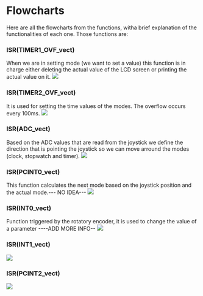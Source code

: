 # Flowcharts   

Here are all the flowcharts from the functions, witha brief explanation of the functionalities of each one. Those functions are:

### ISR(TIMER1_OVF_vect)
When we are in setting mode (we want to set a value) this function is in charge either deleting the actual value of the LCD screen or printing the actual value on it.
![](https://github.com/tsourdin/digital-electronics-2-project/blob/main/platformio-project/Documentation/timer1_ovf_vect.drawio.png)

### ISR(TIMER2_OVF_vect)
It is used for setting the time values of the modes. The overflow occurs every 100ms.
![](https://github.com/tsourdin/digital-electronics-2-project/blob/main/platformio-project/Documentation/TIM2_OVF_VECT.png)
### ISR(ADC_vect)
Based on the ADC values that are read from the joystick we define the direction that is pointing the joystick so we can move arround the modes (clock, stopwatch and timer). 
![](https://github.com/tsourdin/digital-electronics-2-project/blob/main/platformio-project/Documentation/ADC_VECT.drawio.png)
### ISR(PCINT0_vect)
This function calculates the next mode based on the joystick position and the actual mode.--- NO IDEA---
![](https://github.com/tsourdin/digital-electronics-2-project/blob/main/platformio-project/Documentation/PCINT0_VECT.jpeg)
### ISR(INT0_vect)
Function triggered by the rotatory encoder, it is used to change the value of a parameter ----ADD MORE INFO--
![](https://github.com/tsourdin/digital-electronics-2-project/blob/main/platformio-project/Documentation/IN0_VECT.png)

### ISR(INT1_vect)
![](https://github.com/tsourdin/digital-electronics-2-project/blob/main/platformio-project/Documentation/INT1_VECT.drawio.png)
### ISR(PCINT2_vect)
![](https://github.com/tsourdin/digital-electronics-2-project/blob/main/platformio-project/Documentation/PCINT2_VECT.drawio.png)

